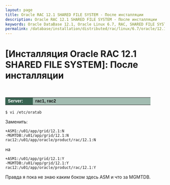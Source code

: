 ```yaml
---
layout: page
title: Oracle RAC 12.1 SHARED FILE SYSTEM - После инсталляции
description: Oracle RAC 12.1 SHARED FILE SYSTEM - После инсталляции
keywords: Oracle DataBase 12.1, Oracle Linux 6.7, RAC, SHARED FILE SYSTEM
permalink: /database/installation/distributed/rac/linux/6.7/oracle/12.1/shared-file-system/post-installation-tasks/
---
```


# [Инсталляция Oracle RAC 12.1 SHARED FILE SYSTEM]: После инсталляции

<br/>

<table cellpadding="4" cellspacing="2" align="center" border="0" width="100%">

<tr>
<td style="color: rgb(255, 255, 255);" bgcolor="#386351" width="14%"><span style="font-family: Arial,Helvetica,sans-serif; font-size: 14px;"><strong>Server:</strong></span></td>
<td height="20" bgcolor="#a2bcb1" width="60%"><span style="font-family: Arial,Helvetica,sans-serif; font-size: 14px;"><strong>rac1, rac2</strong></span></td>
</tr>

</table>

    $ vi /etc/oratab

Заменить:

    +ASM1:/u01/app/grid/12.1:N
    -MGMTDB:/u01/app/grid/12.1:N
    rac12:/u01/app/oracle/product/rac/12.1:N

на

    +ASM1:/u01/app/grid/12.1:Y
    -MGMTDB:/u01/app/grid/12.1:Y
    rac12:/u01/app/oracle/product/rac/12.1:Y

Правда я пока не знаю каким боком здесь ASM и что за MGMTDB.
